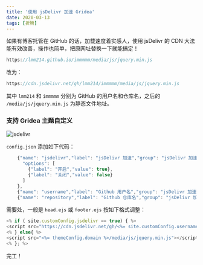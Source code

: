 ```yaml
---
title: '使用 jsDelivr 加速 Gridea'
date: 2020-03-13
tags: [折腾]
---
```

如果有博客托管在 GitHub 的话，加载速度着实感人，使用 jsDelivr 的 CDN 大法能有效改善，操作也简单，把原网址替换一下就能搞定！

```js
https://lmm214.github.io/immmmm/media/js/jquery.min.js
```

改为：

```js
https://cdn.jsdelivr.net/gh/lmm214/immmmm/media/js/jquery.min.js
```
其中 `lmm214` 和 `immmmm` 分别为 GitHub 的用户名和仓库名，之后的 `/media/js/jquery.min.js` 为静态文件地址。

<!--more-->

### 支持 Gridea 主题自定义

![jsdelivr](https://lmm.elizen.me/images/2020/03/jsdelivr.png)

`config.json` 添加如下代码：

```js
    {"name": "jsdelivr","label": "jsDelivr 加速","group": "jsDelivr 加速配置","value": "false","type": "select",
      "options": [
        {"label": "开启","value": true},
        {"label": "关闭","value": false}
      ]
    },
    {"name": "username","label": "Github 用户名","group": "jsDelivr 加速配置","value": "","type": "input","note": "请输入 Github 用户名"},
    {"name": "repository","label": "Github 仓库名","group": "jsDelivr 加速配置","value": "","type": "input","note": "请输入 Github 仓库名"}
```

需要处，一般是 `head.ejs` 或 `footer.ejs` 按如下格式调整：

```js
<% if ( site.customConfig.jsdelivr == true) { %>
<script src="https://cdn.jsdelivr.net/gh/<%= site.customConfig.username %>/<%= site.customConfig.repository %>/media/js/jquery.min.js"></script>
<% } else{ %>
<script src="<%= themeConfig.domain %>/media/js/jquery.min.js"></script>
<% }; %>
```

完工！

